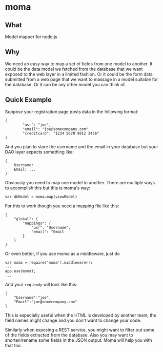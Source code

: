 moma
===

What
---

Model mapper for node.js

Why
---
We need an easy way to map a set of fields from one model to another. It could be the data model we fetched from the database that we want exposed to the web layer in a limited fashion. Or it could be the form data submitted from a web page that we want to massage in a model suitable for the database. Or it can be any other model you can think of.

Quick Example
---
Suppose your registration page posts data in the following format:
```
{
        "usr": "joe",
        "email": "joe@somecompany.com"
    	"creditcard": "1234 5678 9012 3456"
}
```
And you plan to store the username and the email in your database but your DAO layer expects something like:
```
{
    Username: ...
    Email: ...
}
```
Obviously you need to map one model to another. There are multiple ways to accomplish this but this is moma's way:
```
var dbModel = moma.map(viewModel)
```
For this to work though you need a mapping file like this:
```
{
    "global": {
		"mappings": {
			"usr": "Username",
            "email": "Email
		}
	}
}
```
Or even better, if you use moma as a middleware, just do
```
var moma = require('moma').middleware();
...
app.use(moma);
...
```
And your `req.body` will look like this:
```
{
	"Username":"joe",
	"Email":"joe@somecompany.com"
}
```
This is especially useful when the HTML is developed by another team, the field names might change and you don't want to change your code.

Similarly when exposing a REST service, you might want to filter out some of the fields extracted from the database. Also you may want to shorten/rename some fields in the JSON output. Moma will help you with that too.
